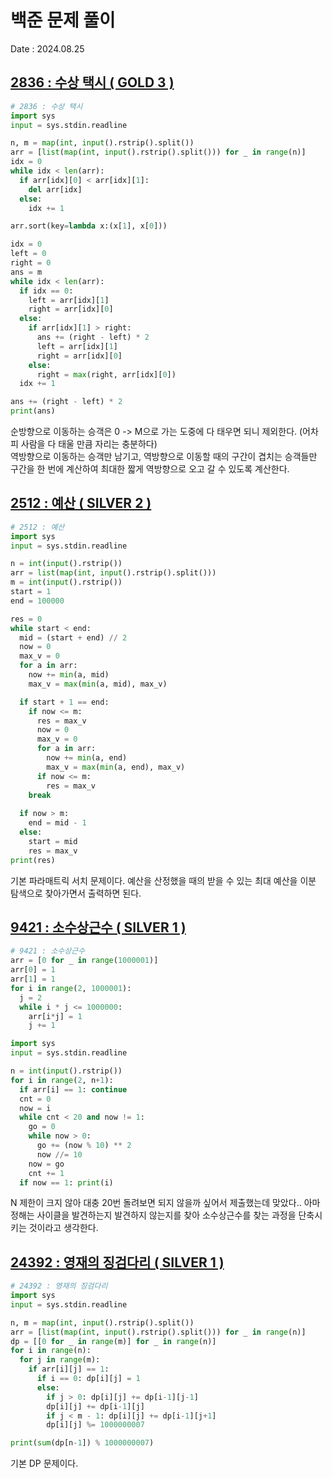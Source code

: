 # 백준 문제 풀이
Date : 2024.08.25

## [2836 : 수상 택시 ( GOLD 3 )](https://www.acmicpc.net/problem/2836)
```py
# 2836 : 수상 택시
import sys
input = sys.stdin.readline

n, m = map(int, input().rstrip().split())
arr = [list(map(int, input().rstrip().split())) for _ in range(n)]
idx = 0
while idx < len(arr):
  if arr[idx][0] < arr[idx][1]:
    del arr[idx]
  else:
    idx += 1

arr.sort(key=lambda x:(x[1], x[0]))

idx = 0
left = 0
right = 0
ans = m
while idx < len(arr):
  if idx == 0:
    left = arr[idx][1]
    right = arr[idx][0]
  else:
    if arr[idx][1] > right:
      ans += (right - left) * 2
      left = arr[idx][1]
      right = arr[idx][0]
    else:
      right = max(right, arr[idx][0])
  idx += 1

ans += (right - left) * 2
print(ans)
```
순방향으로 이동하는 승객은 0 -> M으로 가는 도중에 다 태우면 되니 제외한다. (어차피 사람을 다 태울 만큼 자리는 충분하다)  
역방향으로 이동하는 승객만 남기고, 역방향으로 이동할 때의 구간이 겹치는 승객들만 구간을 한 번에 계산하여 최대한 짧게 역방향으로 오고 갈 수 있도록 계산한다.

## [2512 : 예산 ( SILVER 2 )](https://www.acmicpc.net/problem/2512)
```py
# 2512 : 예산
import sys
input = sys.stdin.readline

n = int(input().rstrip())
arr = list(map(int, input().rstrip().split()))
m = int(input().rstrip())
start = 1
end = 100000

res = 0
while start < end:
  mid = (start + end) // 2
  now = 0
  max_v = 0
  for a in arr:
    now += min(a, mid)
    max_v = max(min(a, mid), max_v)

  if start + 1 == end:
    if now <= m:
      res = max_v
      now = 0
      max_v = 0
      for a in arr:
        now += min(a, end)
        max_v = max(min(a, end), max_v)
      if now <= m:
        res = max_v
    break
  
  if now > m:
    end = mid - 1
  else:
    start = mid
    res = max_v
print(res)
```

기본 파라매트릭 서치 문제이다. 예산을 산정했을 때의 받을 수 있는 최대 예산을 이분 탐색으로 찾아가면서 출력하면 된다.

## [9421 : 소수상근수 ( SILVER 1 )](https://www.acmicpc.net/problem/9421)
```py
# 9421 : 소수상근수
arr = [0 for _ in range(1000001)]
arr[0] = 1
arr[1] = 1
for i in range(2, 1000001):
  j = 2
  while i * j <= 1000000:
    arr[i*j] = 1
    j += 1

import sys
input = sys.stdin.readline

n = int(input().rstrip())
for i in range(2, n+1):
  if arr[i] == 1: continue
  cnt = 0
  now = i
  while cnt < 20 and now != 1:
    go = 0
    while now > 0:
      go += (now % 10) ** 2
      now //= 10
    now = go
    cnt += 1
  if now == 1: print(i)
```

N 제한이 크지 않아 대충 20번 돌려보면 되지 않을까 싶어서 제출했는데 맞았다.. 아마 정해는 사이클을 발견하는지 발견하지 않는지를 찾아 소수상근수를 찾는 과정을 단축시키는 것이라고 생각한다.

## [24392 : 영재의 징검다리 ( SILVER 1 )](https://www.acmicpc.net/problem/24392)
```py
# 24392 : 영재의 징검다리
import sys
input = sys.stdin.readline 

n, m = map(int, input().rstrip().split())
arr = [list(map(int, input().rstrip().split())) for _ in range(n)]
dp = [[0 for _ in range(m)] for _ in range(n)]
for i in range(n):
  for j in range(m):
    if arr[i][j] == 1:
      if i == 0: dp[i][j] = 1
      else:
        if j > 0: dp[i][j] += dp[i-1][j-1]
        dp[i][j] += dp[i-1][j]
        if j < m - 1: dp[i][j] += dp[i-1][j+1]
        dp[i][j] %= 1000000007

print(sum(dp[n-1]) % 1000000007)
```

기본 DP 문제이다.
